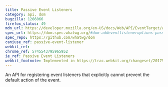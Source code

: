 ```yaml
---
title: Passive Event Listeners
category: api, dom
bugzilla: 1266066
firefox_status: 49
mdn_url: https://developer.mozilla.org/en-US/docs/Web/API/EventTarget/addEventListener
spec_url: https://dom.spec.whatwg.org/#dom-addeventlisteneroptions-passive
spec_repo: https://github.com/whatwg/dom
caniuse_ref: passive-event-listener
webkit_ref:
chrome_ref: 5745543795965952
ie_ref: Passive Event Listeners
webkit_footnote: Implemented in https://trac.webkit.org/changeset/201757
---
```


An API for registering event listeners that explicitly cannot prevent the default action of the event.
